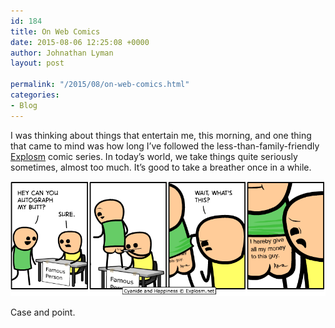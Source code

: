 ```yaml
---
id: 184
title: On Web Comics
date: 2015-08-06 12:25:08 +0000
author: Johnathan Lyman
layout: post

permalink: "/2015/08/on-web-comics.html"
categories:
- Blog
---
```

<div class="kg-card-markdown"><p>I was thinking about things that entertain me, this morning, and one thing that came to mind was how long I’ve followed the less-than-family-friendly <a href="http://explosm.net">Explosm</a> comic series. In today’s world, we take things quite seriously sometimes, almost too much. It’s good to take a breather once in a while.</p><p><img src="/assets/images/2015/08/sign-my-butt.png?w=525&amp;ssl=1" alt></img></p><p>Case and point.</p></div>